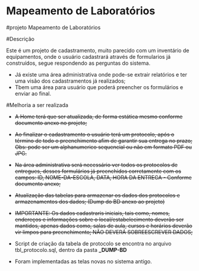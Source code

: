# Mapeamento de Laboratórios
#projeto Mapeamento de Laboratórios

#Descrição

Este é um projeto de cadastramento, muito parecido com um inventário de equipamentos, onde o usuário cadastrará através de formularios
já construídos, segue respondendo as perguntas do sistema.
  - Já existe uma área administrativa onde pode-se extrair relatórios e ter uma visão dos cadastramentos já realizados;
  - Tbem uma área para usuário que poderá preencher os formulários e enviar ao final.
  
#Melhoria a ser realizada

  - ~~A Home terá que ser atualizada, de forma estática mesmo conforme documento anexo no projeto;~~
  
  - ~~Ao finalizar o cadastramento o usuário terá um protocolo, após o término de todo o preenchimento afim de garantir sua entrega no prazo;
    Obs: pode ser um alphanumerico sequencial ou não em formato PDF ou JPG.~~
  
  - ~~Na área administrativa será necessário ver todos os protocolos de entregues, desses formulários já preenchidos corretamente com os
    campos: ID, NOME-DA-ESCOLA, DATA, HORA DA ENTREGA - Conforme documento anexo;~~
  
  - ~~Atualização das tabelas para armazenar os dados dos protocolos e armazenamentos dos dados; (Dump do BD anexo ao projeto)~~
  
  - ~~IMPORTANTE: Os dados cadastraris iniciais, tais como, nomes, endereços e informações sobre o local/estabelecimento deverão ser mantidos,
    apenas dados como, salas de aula, cursos e horários deverão vir limpos para preenchimento; NÃO DEVERÁ SOBREESCREVER DADOS;~~

  - Script de criação da tabela de protocolo se encontra no arquivo tbl_protocolo.sql, dentro da pasta **_DUMP-BD**

  - Foram implementadas as telas novas no sistema antigo.
